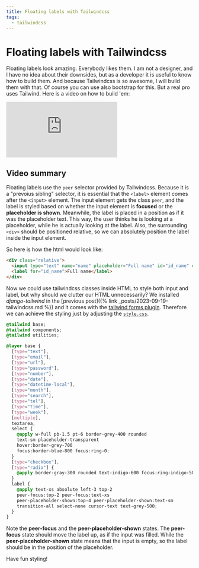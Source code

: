 ```yaml
---
title: Floating labels with Tailwindcss
tags:
  - tailwindcss
---
```


# Floating labels with Tailwindcss

Floating labels look amazing. Everybody likes them.
I am not a designer, and I have no idea about their downsides, but as a developer it is useful to know how to build them.
And because Tailwindcss is so awesome, I will build them with that.
Of course you can use also bootstrap for this.
But a real pro uses Tailwind.
Here is a video on how to build 'em:

<iframe class="youtube-iframe" src="https://www.youtube.com/embed/nJzKi6oIvBA?si=i40zgq_8FSO14cNv" title="YouTube video player" frameborder="0" allow="accelerometer; autoplay; clipboard-write; encrypted-media; gyroscope; picture-in-picture; web-share" allowfullscreen></iframe>

## Video summary

Floating labels use the `peer` selector provided by Tailwindcss.
Because it is a "prevoius sibling" selector, it is essential that the `<label>` element comes after the `<input>` element.
The input element gets the class `peer`, and the label is styled based on whether the input element is **focused** or the **placeholder is shown**. Meanwhile, the label is placed in a position as if it was the placeholder text.
This way, the user thinks he is looking at a placeholder, while he is actually looking at the label.
Also, the surrounding `<div>` should be positioned relative, so we can absolutely position the label inside the input element.

So here is how the html would look like:

```html
<div class="relative">
  <input type="text" name="name" placeholder="Full name" id="id_name" class="peer">
  <label for="id_name">Full name</label>
</div>
```

Now we could use tailwindcss classes inside HTML to style both input and label, but why should we clutter our HTML unnecessarily?
We installed *django-tailwind* in the [previous post]({% link _posts/2023-09-19-tailwindcss.md %}) and it comes with the [tailwind forms plugin](https://v1.tailwindcss.com/components/forms).
Therefore we can achieve the styling just by adjusting the [`style.css`](https://tailwindcss.com/docs/adding-custom-styles).

```css
@tailwind base;
@tailwind components;
@tailwind utilities;

@layer base {
  [type="text"],
  [type="email"],
  [type="url"],
  [type="password"],
  [type="number"],
  [type="date"],
  [type="datetime-local"],
  [type="month"],
  [type="search"],
  [type="tel"],
  [type="time"],
  [type="week"],
  [multiple],
  textarea,
  select {
    @apply w-full pb-1.5 pt-6 border-grey-400 rounded
    text-sm placeholder-transparent
    hover:border-grey-700
    focus:border-blue-800 focus:ring-0;
  }
  [type="checkbox"],
  [type="radio"] {
    @apply border-gray-300 rounded text-indigo-600 focus:ring-indigo-500;
  }
  label {
    @apply text-xs absolute left-3 top-2
    peer-focus:top-2 peer-focus:text-xs
    peer-placeholder-shown:top-4 peer-placeholder-shown:text-sm
    transition-all select-none cursor-text text-grey-500;
  }
}
```

Note the **peer-focus** and the **peer-placeholder-shown** states.
The **peer-focus** state should move the label up, as if the input was filled.
While the **peer-placeholder-shown** state means that the input is empty, so the label should be in the position of the placeholder.

Have fun styling!
